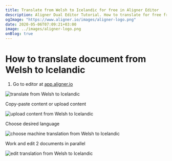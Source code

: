 ```yaml
---
title: Translate from Welsh to Icelandic for free in Aligner Editor
description: Aligner Dual Editor Tutorial. How to translate for free from Welsh to Icelandic. Aligner is multilingual document management platform. 
ogImage: "https://www.aligner.io/images/aligner-logo.png"
date: 2020-05-06T07:09:21+03:00
image: ../images/aligner-logo.png
onBlog: true
---
```


# How to translate document from Welsh to Icelandic

1. Go to editor at [app.aligner.io](https://app.aligner.io "Aligner App web page")

![translate from Welsh to Icelandic](../aligner-blank-editor.png "translate from Welsh to Icelandic")

Copy-paste content or upload content

![upload content from Welsh to Icelandic](../aligner-uploaded-document.png "upload content from Welsh to Icelandic")

Choose desired language

![choose machine translation from Welsh to Icelandic](../aligner-language-dropdown.png "choose machine translation from Welsh to Icelandic")

Work and edit 2 documents in parallel

![edit translation from Welsh to Icelandic](../aligner-double-sitded-editor.png "edit translation from Welsh to Icelandic")

